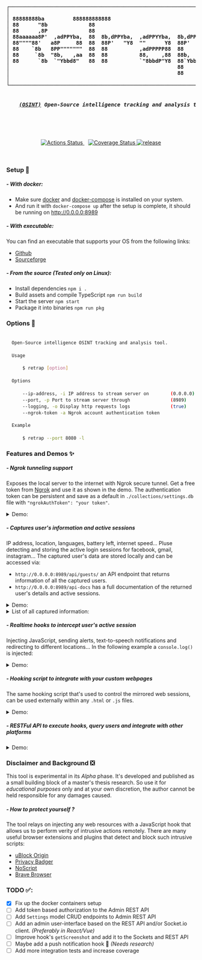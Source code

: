 <b>
<pre align='center'>
┌─────────────────────────────────────────────────────────────────┐
│                                                                 │
│ 88888888ba         888888888888                                 │
│ 88      "8b             88                                      │
│ 88      ,8P             88                                      │
│ 88aaaaaa8P'  ,adPPYba,  88  8b,dPPYba,  ,adPPYYba,  8b,dPPYba,  │
│ 88""""88'   a8P     88  88  88P'   "Y8  ""      Y8  88P'    "8a │
│ 88    `8b   8PP"""""""  88  88          ,adPPPPP88  88       d8 │
│ 88     `8b  "8b,   ,aa  88  88          88,    ,88  88b,   ,a8" │
│ 88      `8b  `"Ybbd8"   88  88          `"8bbdP"Y8  88`YbbdP"   │
│                                                     88          │
│                                                     88          │
│                                                                 │
└─────────────────────────────────────────────────────────────────┘
<h5>
    <i><a href='https://en.wikipedia.org/wiki/Open-source_intelligence'>(OSINT)</a></i> Open-Source intelligence tracking and analysis tool. Inspired by <a href='https://github.com/jofpin/trape'>Trape</a>.
</h5>
</pre>
</b>

<br />
<p align='center'>
    <a href='https://github.com/mrf345/retrap/actions' target='_blank' style='margin-right: 2%'>
        <img alt='Actions Status' src='https://github.com/mrf345/retrap/workflows/CI/badge.svg' />
    </a>
    <a href='https://coveralls.io/github/mrf345/retrap?branch=master'>
        <img src='https://coveralls.io/repos/github/mrf345/retrap/badge.svg?branch=master' alt='Coverage Status' />
    </a>
    <a href='https://github.com/mrf345/retrap/releases'>
        <img src='https://img.shields.io/github/v/release/mrf345/retrap.svg' alt='release'>
    </a>
</p>
<br />

### Setup 🧰
##### - With docker:
- Make sure [docker](https://www.docker.com/products/docker-desktop) and [docker-compose](https://docs.docker.com/compose/install/) is installed on your system.
- And run it with `docker-compose up` after the setup is complete, it should be running on http://0.0.0.0:8989

##### - With executable:
You can find an executable that supports your OS from the following links:

- [Github](https://github.com/mrf345/retrap/releases)
- [Sourceforge](https://sourceforge/retrap)

##### - From the source _(Tested only on Linux)_:
- Install dependencies `npm i .`
- Build assets and compile TypeScript `npm run build`
- Start the server `npm start`
- Package it into binaries `npm run pkg`


### Options 📖
```bash

  Open-Source intelligence OSINT tracking and analysis tool.

  Usage

      $ retrap [option]

  Options

      --ip-address, -i IP address to stream server on        (0.0.0.0)
      --port, -p Port to stream server through               (8989)
      --logging, -o Display http requests logs               (true)
      --ngrok-token -a Ngrok account authentication token

  Example

      $ retrap --port 8080 -l

```

### Features and Demos ✨
##### - Ngrok tunneling support
Exposes the local server to the internet with Ngrok secure tunnel. Get a free token from [Ngrok](https://ngrok.com/product) and use it as shown in the demo.
The authentication token can be persistent and save as a default in `./collections/settings.db` file with `"ngrokAuthToken": "your token"`.

<details>
    <summary> Demo: </summary>
    <img src='docs/ngrok_demo.gif' width='90%' >
</details>


##### - Captures user's information and active sessions
IP address, location, languages, battery left, internet speed... Pluse detecting and storing the active login sessions for facebook, gmail, instagram... The captured user's data are stored locally and can be accessed via:

- `http://0.0.0.0:8989/api/guests/` an API endpoint that returns information of all the captured users.
- `http://0.0.0.0:8989/api-docs` has a full documentation of the returned user's details and active sessions.

<details>
    <summary> Demo: </summary>
    <img src='docs/info_and_active_sessions.gif' width='90%' />
</details>

<details>
    <summary> List of all captured information: </summary>

    ```yaml
        Guest:
          type: object
          properties:
            ip:
              type: string
              description: guest's registered IP address
            online:
              type: boolean
              description: guest's current web session status
            sessionId:
              type: string
              description: guest's socket.io session's id
            os:
              type: string
              description: guest's detected operating system
            browser:
              type: string
              description: guest's detected web browser
            browserEngine:
              type: string
              description: guest's detected browser's engine
            cpuArch:
              type: string
              description: guest's detected CPU's architecture
            charging:
              type: boolean
              description: guest's detected battery charging status
            chargeLeft:
              type: string
              description: guest's detect battery charge left in percentage
            doNotTrack:
              type: string
              description: guest's browser "Do Not Track" status
            java:
              type: boolean
              description: guest's browser Java support
            flash:
              type: boolean
              description: guest's browser Flash support
            language:
              type: string
              description: guest's browser default language
            languages:
              type: array
              description: guest's browser supported languages
              items:
                type: string
            touch:
              type: boolean
              description: guest's device support for touchscreen
            usbDevices:
              type: array
              description: guest's connected USB devices
              items:
                type: string
            resolution:
              type: string
              description: guest's detected screen resolution
            posts:
              type: array
              description: logs of guest's performed POST requests
              items:
                $ref: '#/definitions/Post'
            logs:
              type: array
              description: logs of guest's perform GET requests
              items:
                type: string
            screenshots:
              type: array
              description: guest's captured screenshots in Base64 format
              items:
                type: string
            keyLogs:
              type: array
              description: guest's captured key logs
              items:
                $ref: '#/definitions/KeyLog'
            sessions:
              description: guest's social media and websites active sessions
              $ref: '#/definitions/Sessions'
            country:
              type: string
              description: guest's detected country
            countryCode:
              type: string
              description: guest's detected country-code
            regionName:
              type: string
              description: guest's detected region
            city:
              type: string
              description: guest's detected city
            zip:
              type: string
              description: guest's detected zip code
            lat:
              type: number
              description: guest's detected location latitude
            lon:
              type: number
              description: guest's detected location longitude
            timezone:
              type: string
              description: guest's detected timezone
            isp:
              type: string
              description: guest's detected internet service provider
            networkSpeed:
              description: guest's detected internet speed
              $ref: '#/definitions/NetworkSpeed'
    ```
</details>


##### - Realtime hooks to intercept user's active session
Injecting JavaScript, sending alerts, text-to-speech notifications and redirecting to different locations... In the following example a `console.log()` is injected:

<details>
    <summary> Demo: </summary>
    <img src='docs/hooks_inject.gif' width='90%' />
</details>


##### - Hooking script to integrate with your custom webpages
The same hooking script that's used to control the mirrored web sessions, can be used externally within any `.html` or `.js` files.

<details>
    <summary> Demo: </summary>
    <img src='docs/hook_external_post.gif' width='90%' />
</details>


##### - RESTFul API to execute hooks, query users and integrate with other platforms

<details>
    <summary> Demo: </summary>
    <img src='docs/api.gif' width='90%' />
</details>


### Disclaimer and Background ❎
This tool is experimental in its *Alpha* phase. It's developed and published as a small building block of a master's thesis research. So use it for *educational purposes* only and at your own discretion, the author cannot be held responsible for any damages caused.

##### - How to protect yourself ?
The tool relays on injecting any web resources with a JavaScript hook that allows us to perform verity of intrusive actions remotely. There are many useful browser extensions and plugins that detect and block such intrusive scripts:

- [uBlock Origin](https://github.com/gorhill/uBlock)
- [Privacy Badger](https://privacybadger.org/)
- [NoScript](https://noscript.net/)
- [Brave Browser](https://brave.com/)


### TODO ✅:
- [x] Fix up the docker containers setup
- [ ] Add token based authorization to the Admin REST API
- [ ] Add `Settings` model CRUD endpoints to Admin REST API
- [ ] Add an admin user-interface based on the REST API and/or Socket.io client. _(Preferably in React/Vue)_
- [ ] Improve hook's `getScreenshot` and add it to the Sockets and REST API
- [ ] Maybe add a push notification hook 🤔 _(Needs research)_
- [ ] Add more integration tests and increase coverage
